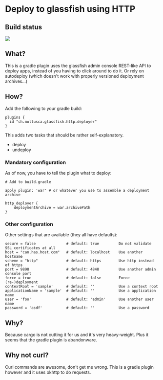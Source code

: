 # Deploy to glassfish using HTTP

## Build status

<a href="https://travis-ci.org/kungfoo/http-glassfish-deployer"><img src="https://travis-ci.org/kungfoo/http-glassfish-deployer.svg?branch=master"/></a>

## What?

This is a gradle plugin uses the glassfish admin console REST-like API to deploy apps,
instead of you having to click around to do it. Or rely on autodeploy (which doesn't work with properly versioned
deployment archives...)

## How?

Add the following to your gradle build:

    plugins {
      id "ch.mollusca.glassfish.http.deployer"
    }

This adds two tasks that should be rather self-explanatory.

- deploy
- undeploy

### Mandatory configuration

As of now, you have to tell the plugin what to deploy:

    # Add to build.gradle
    
    apply plugin: 'war' # or whatever you use to assemble a deployment archive
    
    http_deployer {
        deploymentArchive = war.archivePath
    }

### Other configuration

Other settings that are available (they all have defaults):

    secure = false              # default: true         Do not validate SSL certificates at all
    host = "can.has.host.com"   # default: localhost    Use another hostname
    scheme = "http"             # default: https        Use http instead of https
    port = 9898                 # default: 4848         Use another admin console port
    force = true                # default: false        Force (re-)deployment
    contextRoot = 'sample'      # default: ''           Use a context root
    applicationName = 'sample'  # default: ''           Use a application name
    user = 'foo'                # default: 'admin'      Use another user name
    password = 'asdf'           # default: ''           Use a password


## Why?

Because cargo is not cutting it for us and it's very heavy-weight.
Plus it seems that the gradle plugin is abandonware.

## Why not curl?

Curl commands are awesome, don't get me wrong. This is a gradle plugin however and it uses okhttp to do requests.

